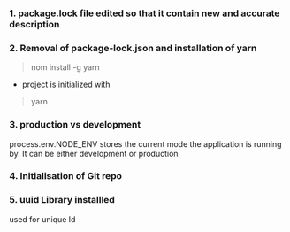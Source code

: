 ### 1. package.lock file edited so that it contain new and accurate description
### 2. Removal of package-lock.json and installation of yarn 
> nom install -g yarn
- project is initialized with
> yarn

### 3. production vs development
process.env.NODE_ENV stores the current mode the application is running by. It can be either development or production

### 4. Initialisation of Git repo

### 5. uuid Library installled
used for unique Id